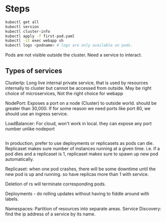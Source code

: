 # Steps

``` bash
kubectl get all
kubectl version
kubectl cluster-info
kubectl apply -f first-pod.yaml
kubectl -it exec webapp sh
kubectl logs <podname> # logs are only available on pods.
```

Pods are not visible outside the cluster. Need a service to interact.

## Types of services

ClusterIp: Long live internal private service, that is used by resources internally to cluster but cannot be accessed from outside. May be right choice of microservices, Not the right choice for webapp

NodePort: Exposes a port on a node (Cluster) to outside world. should be greater than 30,000. If for some reason we need ports like port 80, we should use an ingress service.

LoadBalancer: For cloud, won't work in local. they can expose any port number unlike nodeport

## 
In production, prefer to use deployments or replicasets as pods can die.
Replicaset makes sure number of instances running at a given time. i.e. if a pod dies and a replicaset is 1, replicaset makes sure to spawn up new pod automatically.

Replicaset: when one pod crashes, there will be some downtime until the new pod is up and running. so have replicas more than 1 with service.

Deletion of rs will terminate corresponding pods.

Deployments - do rolling updates without having to fiddle around with labels.

Namespaces: Partition of resources into separate areas. 
Service Discovery: find the ip address of a service by its name.